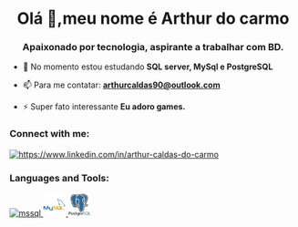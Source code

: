 <h1 align="center">Olá 👋,meu nome é Arthur do carmo</h1>
<h3 align="center">Apaixonado por tecnologia, aspirante a trabalhar com BD.</h3>

- 🌱 No momento estou estudando **SQL server, MySql e PostgreSQL**

- 📫 Para me contatar: **arthurcaldas90@outlook.com**

- ⚡ Super fato interessante **Eu adoro games.**

<h3 align="left">Connect with me:</h3>
<p align="left">
<a href="https://linkedin.com/in/https://www.linkedin.com/in/arthur-caldas-do-carmo" target="blank"><img align="center" src="https://raw.githubusercontent.com/rahuldkjain/github-profile-readme-generator/master/src/images/icons/Social/linked-in-alt.svg" alt="https://www.linkedin.com/in/arthur-caldas-do-carmo" height="30" width="40" /></a>
</p>

<h3 align="left">Languages and Tools:</h3>
<p align="left"> <a href="https://www.microsoft.com/en-us/sql-server" target="_blank" rel="noreferrer"> <img src="https://www.svgrepo.com/show/303229/microsoft-sql-server-logo.svg" alt="mssql" width="40" height="40"/> </a> <a href="https://www.mysql.com/" target="_blank" rel="noreferrer"> <img src="https://raw.githubusercontent.com/devicons/devicon/master/icons/mysql/mysql-original-wordmark.svg" alt="mysql" width="40" height="40"/> </a> <a href="https://www.postgresql.org" target="_blank" rel="noreferrer"> <img src="https://raw.githubusercontent.com/devicons/devicon/master/icons/postgresql/postgresql-original-wordmark.svg" alt="postgresql" width="40" height="40"/> </a> </p>





<!----
- 👋 Hi, I’m @ArthurCCarmo
- 👀 I’m interested in learning more about MYSQL and to work in projects
- 🌱 I’m currently learning  MYSQL , SQL Server
- 💞️ I’m looking to collaborate on  any DBMS project
- 📫 How to reach me 


ArthurCCarmo/ArthurCCarmo is a ✨ special ✨ repository because its `README.md` (this file) appears on your GitHub profile.
You can click the Preview link to take a look at your changes.
--->
